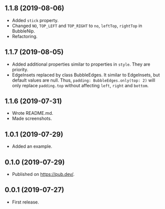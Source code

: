 ## 1.1.8 (2019-08-06)

* Added `stick` property.
* Changed `NO`, `TOP_LEFT` and `TOP_RIGHT` to `no`, `leftTop`, `rightTop` in BubbleNip. 
* Refactoring.

## 1.1.7 (2019-08-05)

* Added additional properties similar to properties in `style`. They are priority.
* EdgeInsets replaced by class BubbleEdges. It similar to EdgeInsets, but default values are null. Thus,
  `padding: BubbleEdges.only(top: 2)` will only replace `padding.top` without affecting `left`, `right` and `bottom`.

## 1.1.6 (2019-07-31)

* Wrote README.md.
* Made screenshots.

## 1.0.1 (2019-07-29)

* Added an example.

## 0.1.0 (2019-07-29)

* Published on https://pub.dev/.

## 0.0.1 (2019-07-27)

* First release.
